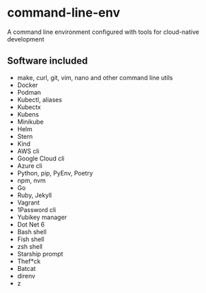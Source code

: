 # command-line-env

A command line environment configured with tools for cloud-native development

## Software included

* make, curl, git, vim, nano and other command line utils
* Docker
* Podman
* Kubectl, aliases
* Kubectx
* Kubens
* Minikube
* Helm
* Stern
* Kind
* AWS cli
* Google Cloud cli
* Azure cli
* Python, pip, PyEnv, Poetry
* npm, nvm
* Go
* Ruby, Jekyll
* Vagrant
* 1Password cli
* Yubikey manager
* Dot Net 6
* Bash shell
* Fish shell
* zsh shell
* Starship prompt
* Thef*ck
* Batcat
* direnv
* z
